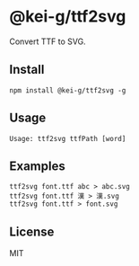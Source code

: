 # @kei-g/ttf2svg

Convert TTF to SVG.

## Install

```
npm install @kei-g/ttf2svg -g
```

## Usage

```
Usage: ttf2svg ttfPath [word]
```

## Examples

```
ttf2svg font.ttf abc > abc.svg
ttf2svg font.ttf 漢 > 漢.svg
ttf2svg font.ttf > font.svg
```

## License

MIT
